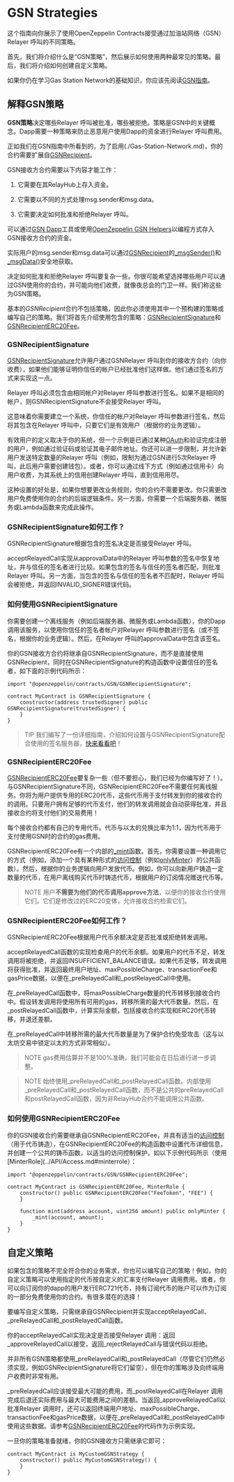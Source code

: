 # GSN Strategies
这个指南向你展示了使用OpenZeppelin Contracts接受通过加油站网络（GSN）Relayer 呼叫的不同策略。

首先，我们将介绍什么是“GSN策略”，然后展示如何使用两种最常见的策略。最后，我们将介绍如何创建自定义策略。

如果你仍在学习Gas Station Network的基础知识，你应该先阅读[GSN指南](./Gas-Station-Network.md)。

## 解释GSN策略
**GSN策略**决定哪些Relayer 呼叫被批准，哪些被拒绝。策略是GSN中的关键概念。Dapp需要一种策略来防止恶意用户使用Dapp的资金进行Relayer 呼叫费用。

正如我们在GSN指南中所看到的，为了启用(./Gas-Station-Network.md)，你的合约需要扩展自[GSNRecipient](../API/GSN.md#gsnrecipient)。

GSN接收方合约需要以下内容才能工作：

1. 它需要在其RelayHub上存入资金。

2. 它需要以不同的方式处理msg.sender和msg.data。

3. 它需要决定如何批准和拒绝Relayer 呼叫。

可以通过[GSN Dapp](https://gsn.openzeppelin.com/recipients)工具或使用[OpenZeppelin GSN Helpers](https://docs.openzeppelin.com/gsn-helpers/0.2/api#javascript_interface)以编程方式存入GSN接收方合约的资金。

实际用户的msg.sender和msg.data可以通过[GSNRecipient](../API/GSN.md#gsnrecipient)的[_msgSender()](../API/GSN.md#_msgsender-→-address-payable)和[_msgData()](../API/GSN.md#_msgdata-→-bytes)安全地获取。

决定如何批准和拒绝Relayer 呼叫要复杂一些。你很可能希望选择哪些用户可以通过GSN使用你的合约，并可能向他们收费，就像夜总会的门卫一样。我们称这些为GSN策略。

基本的*GSNRecipient*合约不包括策略，因此你必须使用其中一个预构建的策略或编写自己的策略。我们将首先介绍使用包含的策略：[GSNRecipientSignature](../API/GSN.md#gsnrecipientsignature)和[GSNRecipientERC20Fee](../API/GSN.md#gsnrecipienterc20fee)。

### GSNRecipientSignature
[GSNRecipientSignature](../API/GSN.md#gsnrecipientsignature)允许用户通过GSNRelayer 呼叫到你的接收方合约（向你收费），如果他们能够证明你信任的帐户已经批准他们这样做。他们通过签名的方式来实现这一点。

Relayer 呼叫必须包含由相同帐户对Relayer 呼叫参数进行签名。如果不是相同的帐户，则GSNRecipientSignature不会接受Relayer 呼叫。

这意味着你需要建立一个系统，你信任的帐户对Relayer 呼叫参数进行签名，然后将其包含在Relayer 呼叫中，只要它们是有效用户（根据你的业务逻辑）。

有效用户的定义取决于你的系统，但一个示例是已通过某种[OAuth](https://en.wikipedia.org/wiki/OAuth)和验证完成注册的用户，例如通过验证码或验证其电子邮件地址。你还可以进一步限制，并允许新用户发送特定数量的Relayer 呼叫（例如，限制为通过GSN进行5次Relayer 呼叫，此后用户需要创建钱包）。或者，你可以通过线下方式（例如通过信用卡）向用户收费，为其系统上的信用创建Relayer 呼叫，直到信用用尽。

这种设置的好处是，如果你想要更改业务规则，你的合约不需要更改。你只需更改用户免费使用你的合约的后端逻辑条件。另一方面，你需要一个后端服务器、微服务或Lambda函数来完成此操作。

### GSNRecipientSignature如何工作？
GSNRecipientSignature根据包含的签名决定是否接受Relayer 呼叫。

acceptRelayedCall实现从approvalData中的Relayer 呼叫参数的签名中恢复地址，并与信任的签名者进行比较。如果包含的签名与信任的签名者匹配，则批准Relayer 呼叫。另一方面，当包含的签名与信任的签名者不匹配时，Relayer 呼叫会被拒绝，并返回INVALID_SIGNER错误代码。

### 如何使用GSNRecipientSignature
你需要创建一个离线服务（例如后端服务器、微服务或Lambda函数），你的Dapp调用该服务，以使用你信任的签名者帐户对Relayer 呼叫参数进行签名（或不签名，根据你的业务逻辑）。然后，在Relayer 呼叫的approvalData中包含该签名。

你的GSN接收方合约将继承自GSNRecipientSignature，而不是直接使用GSNRecipient，同时在GSNRecipientSignature的构造函数中设置信任的签名者，如下面的示例代码所示：

```
import "@openzeppelin/contracts/GSN/GSNRecipientSignature";

contract MyContract is GSNRecipientSignature {
    constructor(address trustedSigner) public GSNRecipientSignature(trustedSigner) {
    }
}
```

> TIP
我们编写了一份详细指南，介绍如何设置与GSNRecipientSignature配合使用的签名服务器，[快来看看吧](https://forum.openzeppelin.com/t/advanced-gsn-gsnrecipientsignature-sol/1414)！

### GSNRecipientERC20Fee
[GSNRecipientERC20Fee](../API/GSN.md#gsnrecipienterc20fee)要复杂一些（但不要担心，我们已经为你编写好了！）。与GSNRecipientSignature不同，GSNRecipientERC20Fee不需要任何离线服务。你将为用户提供专用的ERC20代币，这些代币用于支付转发到你的接收合约的调用。只要用户拥有足够的代币支付，他们的转发调用就会自动获得批准，并且接收合约将支付他们的交易费用！

每个接收合约都有自己的专用代币。代币与以太的兑换比率为1:1，因为代币用于支付使用GSN时的合约的gas费用。

GSNRecipientERC20Fee有一个内部的[_mint](../API/GSN.md#_mintaddress-account-uint256-amount)函数。首先，你需要设置一种调用它的方式（例如，添加一个具有某种形式的[访问控制](../Access-Control.md)（例如[onlyMinter](../API/Access.md#onlyminter)）的公共函数）。然后，根据你的业务逻辑向用户发放代币。例如，你可以向新用户铸造一定数量的代币，在用户离线购买代币时铸造代币，根据用户的订阅情况赠送代币等。

> NOTE
用户**不需要为他们的代币调用approve方法**，以便你的接收合约使用它们。它们是修改过的ERC20变体，允许接收合约检索它们。

### GSNRecipientERC20Fee如何工作？
GSNRecipientERC20Fee根据用户代币余额决定是否批准或拒绝转发调用。

acceptRelayedCall函数的实现检查用户的代币余额。如果用户的代币不足，转发调用将被拒绝，并返回INSUFFICIENT_BALANCE错误。如果代币足够，转发调用将获得批准，并返回最终用户地址、maxPossibleCharge、transactionFee和gasPrice数据，以便在_preRelayedCall和_postRelayedCall中使用。

在_preRelayedCall函数中，将maxPossibleCharge数量的代币转移到接收合约中。假设转发调用将使用所有可用的gas，转移所需的最大代币数量。然后，在_postRelayedCall函数中，计算实际金额，包括接收合约实现和ERC20代币转移，并退还差额。

在_preRelayedCall中转移所需的最大代币数量是为了保护合约免受攻击（这与以太坊交易中锁定以太的方式非常相似）。

> NOTE
gas费用估算并不是100%准确，我们可能会在日后进行进一步调整。

> NOTE
始终使用_preRelayedCall和_postRelayedCall函数。内部使用_preRelayedCall和_postRelayedCall函数，而不是公共的preRelayedCall和postRelayedCall函数，因为非RelayHub合约不能调用公共函数。

### 如何使用GSNRecipientERC20Fee
你的GSN接收合约需要继承自GSNRecipientERC20Fee，并具有适当的[访问控制](../Access-Control.md)（用于代币铸造），在GSNRecipientERC20Fee的构造函数中设置代币详细信息，并创建一个公共的铸币函数，以适当的访问控制保护，如以下示例代码所示（使用[MinterRole](../API/Access.md#minterrole）：
```
import "@openzeppelin/contracts/GSN/GSNRecipientERC20Fee";

contract MyContract is GSNRecipientERC20Fee, MinterRole {
    constructor() public GSNRecipientERC20Fee("FeeToken", "FEE") {
    }

    function mint(address account, uint256 amount) public onlyMinter {
        _mint(account, amount);
    }
}
```

## 自定义策略
如果包含的策略不完全符合你的业务需求，你也可以编写自己的策略！例如，你的自定义策略可以使用指定的代币按自定义的汇率支付Relayer 调用费用。或者，你可以向订阅你的dapp的用户发行ERC721代币，持有订阅代币的账户可以作为订阅的一部分免费使用你的合约。有很多潜在的选择！

要编写自定义策略，只需继承自GSNRecipient并实现acceptRelayedCall、_preRelayedCall和_postRelayedCall函数。

你的acceptRelayedCall实现决定是否接受Relayer 调用：返回_approveRelayedCall以接受，返回_rejectRelayedCall与错误代码以拒绝。

并非所有GSN策略都使用_preRelayedCall和_postRelayedCall（尽管它们仍然必须实现，例如GSNRecipientSignature将它们留空），但在你的策略涉及向终端用户收费时非常有用。

_preRelayedCall应该接受最大可能的费用，而_postRelayedCall在Relayer 调用完成后退还实际费用与最大可能费用之间的差额。当返回_approveRelayedCall以批准Relayer 调用时，还可以返回终端用户地址、maxPossibleCharge、transactionFee和gasPrice数据，以便在_preRelayedCall和_postRelayedCall中使用这些数据。请参考[GSNRecipientERC20Fee](https://github.com/OpenZeppelin/openzeppelin-contracts/blob/v2.4.0/contracts/GSN/GSNRecipientERC20Fee.sol)的代码作为示例实现。

一旦你的策略准备就绪，你的GSN接收方只需继承它即可：
```
contract MyContract is MyCustomGSNStrategy {
    constructor() public MyCustomGSNStrategy() {
    }
}
```